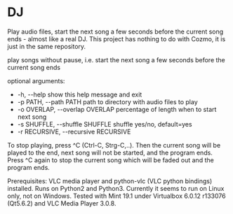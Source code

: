 # DJ
Play audio files, start the next song a few seconds before the current song ends - almost like a real DJ.
This project has nothing to do with Cozmo, it is just in the same repository. 

play songs without pause, i.e. start the next song a few seconds before the current song ends

optional arguments:

*  -h, --help            show this help message and exit
*  -p PATH, --path PATH  path to directory with audio files to play
*  -o OVERLAP, --overlap OVERLAP
                        percentage of length when to start next song
*  -s SHUFFLE, --shuffle SHUFFLE
                        shuffle yes/no, default=yes
*  -r RECURSIVE, --recursive RECURSIVE


To stop playing, press ^C (Ctrl-C, Strg-C,..). 
Then the current song will be played to the end, next song will not be started, and the program ends. 
Press ^C again to stop the current song which will be faded out and the program ends. 

Prerequisites: VLC media player and python-vlc (VLC python bindings) installed. Runs on Python2 and Python3. Currently it seems to run on Linux only, not on Windows. Tested with Mint 19.1 under Virtualbox 6.0.12 r133076 (Qt5.6.2) and VLC Media Player 3.0.8. 
